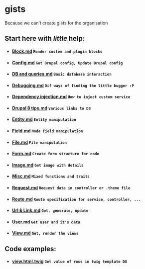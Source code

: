 # gists
Because we can't create gists for the organisation

## Start here with *little* help:
- #### [Block.md](https://github.com/MantaRayMedia/gists/blob/master/Block.md) ```Render custom and plugin blocks```
- #### [Config.md](https://github.com/MantaRayMedia/gists/blob/master/Config.md) ```Get Drupal config, Update Drupal config```
- #### [DB and queries.md](https://github.com/MantaRayMedia/gists/blob/master/DB%20and%20queries.md) ```Basic database interaction```
- #### [Debugging.md](https://github.com/MantaRayMedia/gists/blob/master/Debugging.md) ```Dif ways of finding the little bugger :P```
- #### [Dependency injection.md](https://github.com/MantaRayMedia/gists/blob/master/Dependency%20injection.md) ```How to inject custom service```
- #### [Drupal 8 tips.md](https://github.com/MantaRayMedia/gists/blob/master/Drupal%20%20tips.md) ```Various links to D8```
- #### [Entity.md](https://github.com/MantaRayMedia/gists/blob/master/Entity.md) ```Entity manipulation```
- #### [Field.md](https://github.com/MantaRayMedia/gists/blob/master/Field.md) ```Node Field manipulation```
- #### [File.md](https://github.com/MantaRayMedia/gists/blob/master/File.md) ```File manipulation```
- #### [Form.md](https://github.com/MantaRayMedia/gists/blob/master/Form.md) ```Create form structure for node```
- #### [Image.md](https://github.com/MantaRayMedia/gists/blob/master/Image.md) ```Get image with details```
- #### [Misc.md](https://github.com/MantaRayMedia/gists/blob/master/Misc.md) ```Mixed functions and traits```
- #### [Request.md](https://github.com/MantaRayMedia/gists/blob/master/Request.md) ```Request data in controller or .theme file```
- #### [Route.md](https://github.com/MantaRayMedia/gists/blob/master/Route.md) ```Route specification for service, controller, ...```
- #### [Url & Link.md](https://github.com/MantaRayMedia/gists/blob/master/Url%20%26%20Link.md) ```Get, generate, update```
- #### [User.md](https://github.com/MantaRayMedia/gists/blob/master/User.md) ```Get user and it's data```
- #### [View.md](https://github.com/MantaRayMedia/gists/blob/master/View.md) ```Get, render the views```


## Code examples:
- #### [view.html.twig](https://github.com/MantaRayMedia/gists/blob/master/Code/view.html.twig) ```Get value of rows in twig template D8```
